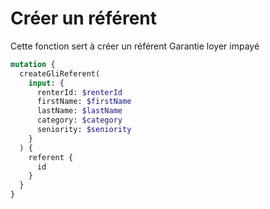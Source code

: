 # Créer un référent

Cette fonction sert à créer un référent Garantie loyer impayé&#x20;

```graphql
mutation {
  createGliReferent(
    input: {
      renterId: $renterId
      firstName: $firstName
      lastName: $lastName
      category: $category
      seniority: $seniority
    }
  ) {
    referent {
      id
    }
  }
}
```

